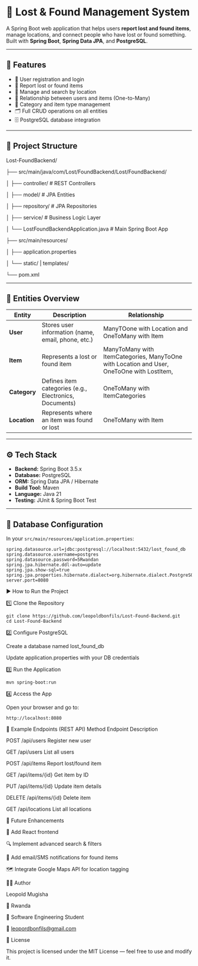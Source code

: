 # 🧳 Lost & Found Management System

A Spring Boot web application that helps users **report lost and found items**, manage locations, and connect people who have lost or found something.  
Built with **Spring Boot**, **Spring Data JPA**, and **PostgreSQL**.

---

## 🚀 Features

- 🔐 User registration and login  
- 🧾 Report lost or found items  
- 📍 Manage and search by location  
- 👥 Relationship between users and items (One-to-Many)  
- 🧩 Category and item type management  
- 🗂️ Full CRUD operations on all entities  
- 🗄️ PostgreSQL database integration  

---

## 🧱 Project Structure

Lost-FoundBackend/

├── src/main/java/com/Lost/FoundBackend/Lost/FoundBackend/

│ ├── controller/ # REST Controllers

│ ├── model/ # JPA Entities

│ ├── repository/ # JPA Repositories

│ ├── service/ # Business Logic Layer

│ └── LostFoundBackendApplication.java # Main Spring Boot App

├── src/main/resources/

│ ├── application.properties

│ └── static/ | templates/

└── pom.xml


---

## 🧩 Entities Overview

| Entity | Description | Relationship |
|--------|--------------|---------------|
| **User** | Stores user information (name, email, phone, etc.) | ManyTOone with Location and OneToMany with Item |
| **Item** | Represents a lost or found item | ManyToMany with ItemCategories, ManyToOne with Location and User, OneToOne with LostItem,  |
| **Category** | Defines item categories (e.g., Electronics, Documents) | OneToMany with ItemCategories |
| **Location** | Represents where an item was found or lost | OneToMany with Item |


---

## ⚙️ Tech Stack

- **Backend:** Spring Boot 3.5.x  
- **Database:** PostgreSQL  
- **ORM:** Spring Data JPA / Hibernate  
- **Build Tool:** Maven  
- **Language:** Java 21  
- **Testing:** JUnit & Spring Boot Test  

---

## 💾 Database Configuration

In your `src/main/resources/application.properties`:

```properties
spring.datasource.url=jdbc:postgresql://localhost:5432/lost_found_db
spring.datasource.username=postgres
spring.datasource.password=5Rwandan
spring.jpa.hibernate.ddl-auto=update
spring.jpa.show-sql=true
spring.jpa.properties.hibernate.dialect=org.hibernate.dialect.PostgreSQLDialect
server.port=8080
```
▶️ How to Run the Project

1️⃣ Clone the Repository

    git clone https://github.com/leopoldbonfils/Lost-Found-Backend.git
    cd Lost-Found-Backend

2️⃣ Configure PostgreSQL

   Create a database named lost_found_db

   Update application.properties with your DB credentials

3️⃣ Run the Application

    mvn spring-boot:run

4️⃣ Access the App

Open your browser and go to:

    http://localhost:8080

🧪 Example Endpoints (REST API)
Method	Endpoint	  Description

POST	/api/users	  Register new user

GET	    /api/users	  List all users

POST	/api/items	  Report lost/found item

GET	  /api/items/{id}	Get item by ID

PUT	 /api/items/{id}	Update item details

DELETE	/api/items/{id}	 Delete item

GET	  /api/locations	List all locations


🧰 Future Enhancements

📱 Add React frontend

🔍 Implement advanced search & filters

📩 Add email/SMS notifications for found items

🗺️ Integrate Google Maps API for location tagging

👨‍💻 Author

Leopold Mugisha

📍 Rwanda

💼 Software Engineering Student

📧 leopordbonfils@gmail.com

📜 License

This project is licensed under the MIT License — feel free to use and modify it.

